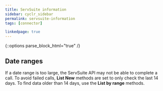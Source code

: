 ```yaml
---
title: ServSuite information
sidebar: cyclr_sidebar
permalink: servsuite-information
tags: [connector]

linkedpage: true
---
```

{::options parse_block_html="true" /}
<section class="card">

## Date ranges

If a date range is too large, the ServSuite API may not be able to complete a call. To avoid failed calls, **List New** methods are set to only check the last 14 days.  To find data older than 14 days, use the **List by range** methods.

</section>
